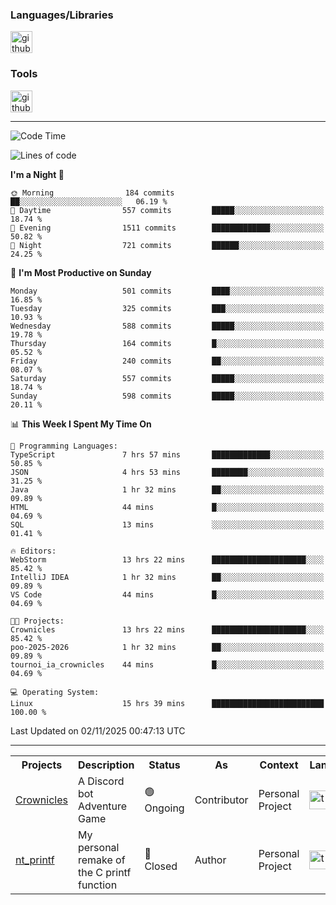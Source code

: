 <div>
    <h3>Languages/Libraries</h3>
    <img alt="github-chart" src="https://skillicons.dev/icons?i=c,py,js,ts,discordjs,html,css,md" height="35px">
</div>
<div>
    <h3>Tools</h3>
    <img alt="github-chart" src="https://skillicons.dev/icons?i=discord,git,github,gitlab,vim,vscode,webstorm,pycharm,ubuntu,pnpm,nodejs,docker" height="35px">
</div>

---
<!--START_SECTION:waka-->
![Code Time](http://img.shields.io/badge/Code%20Time-392%20hrs%202%20mins-blue)

![Lines of code](https://img.shields.io/badge/From%20Hello%20World%20I%27ve%20Written-149.5%20thousand%20lines%20of%20code-blue)

**I'm a Night 🦉** 

```text
🌞 Morning                184 commits         ██░░░░░░░░░░░░░░░░░░░░░░░   06.19 % 
🌆 Daytime                557 commits         █████░░░░░░░░░░░░░░░░░░░░   18.74 % 
🌃 Evening                1511 commits        █████████████░░░░░░░░░░░░   50.82 % 
🌙 Night                  721 commits         ██████░░░░░░░░░░░░░░░░░░░   24.25 % 
```
📅 **I'm Most Productive on Sunday** 

```text
Monday                   501 commits         ████░░░░░░░░░░░░░░░░░░░░░   16.85 % 
Tuesday                  325 commits         ███░░░░░░░░░░░░░░░░░░░░░░   10.93 % 
Wednesday                588 commits         █████░░░░░░░░░░░░░░░░░░░░   19.78 % 
Thursday                 164 commits         █░░░░░░░░░░░░░░░░░░░░░░░░   05.52 % 
Friday                   240 commits         ██░░░░░░░░░░░░░░░░░░░░░░░   08.07 % 
Saturday                 557 commits         █████░░░░░░░░░░░░░░░░░░░░   18.74 % 
Sunday                   598 commits         █████░░░░░░░░░░░░░░░░░░░░   20.11 % 
```


📊 **This Week I Spent My Time On** 

```text
💬 Programming Languages: 
TypeScript               7 hrs 57 mins       █████████████░░░░░░░░░░░░   50.85 % 
JSON                     4 hrs 53 mins       ████████░░░░░░░░░░░░░░░░░   31.25 % 
Java                     1 hr 32 mins        ██░░░░░░░░░░░░░░░░░░░░░░░   09.89 % 
HTML                     44 mins             █░░░░░░░░░░░░░░░░░░░░░░░░   04.69 % 
SQL                      13 mins             ░░░░░░░░░░░░░░░░░░░░░░░░░   01.41 % 

🔥 Editors: 
WebStorm                 13 hrs 22 mins      █████████████████████░░░░   85.42 % 
IntelliJ IDEA            1 hr 32 mins        ██░░░░░░░░░░░░░░░░░░░░░░░   09.89 % 
VS Code                  44 mins             █░░░░░░░░░░░░░░░░░░░░░░░░   04.69 % 

🐱‍💻 Projects: 
Crownicles               13 hrs 22 mins      █████████████████████░░░░   85.42 % 
poo-2025-2026            1 hr 32 mins        ██░░░░░░░░░░░░░░░░░░░░░░░   09.89 % 
tournoi_ia_crownicles    44 mins             █░░░░░░░░░░░░░░░░░░░░░░░░   04.69 % 

💻 Operating System: 
Linux                    15 hrs 39 mins      █████████████████████████   100.00 % 
```


 Last Updated on 02/11/2025 00:47:13 UTC
<!--END_SECTION:waka-->

---
<table>
    <tr>
        <th>Projects</th>
        <th>Description</th>
        <th>Status</th>
        <th>As</th>
        <th>Context</th>
        <th>Language</th>
    </tr>
    <tr>
        <td>
            <a href="https://github.com/Crownicles/Crownicles">Crownicles</a>
        </td>
        <td>
            A Discord bot Adventure Game
        </td>
        <td>
            🟢 Ongoing
        </td>
        <td>
            Contributor
        </td>
        <td>
            Personal Project
        </td>
        <td>
            <img alt="ts icon" src="https://skillicons.dev/icons?i=ts" height="30px">
        </td>
    </tr>
        <td>
            <a href="https://github.com/Ntalcme/nt_printf">nt_printf</a>
        </td>
        <td>
             My personal remake of the C printf function 
        </td>
        <td>
            🔴 Closed
        </td>
        <td>
            Author
        </td>
        <td>
            Personal Project
        </td>
        <td>
            <img alt="ts icon" src="https://skillicons.dev/icons?i=c" height="30px">
        </td>
    </tr>
</table>
